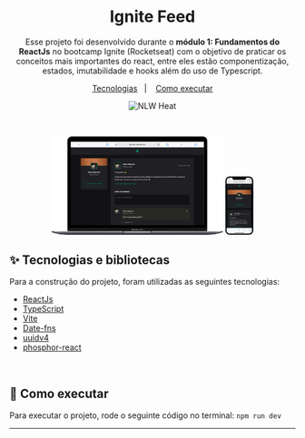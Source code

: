 <h1 align="center">Ignite Feed</h1>
<p align="center">
    Esse projeto foi desenvolvido durante o <b>módulo 1: Fundamentos do ReactJs</b> no bootcamp Ignite (Rocketseat) com o objetivo de praticar os conceitos mais importantes do react, entre eles estão componentização, estados, imutabilidade e hooks além do uso de Typescript.
  </p>

<p align="center">
  <a href="#-tecnologias-e-bibliotecas">Tecnologias</a>&nbsp;&nbsp;&nbsp;|&nbsp;&nbsp;&nbsp;
  <a href="#-como-executar">Como executar</a>
</p>

<p align="center">
  <img src="https://img.shields.io/static/v1?label=Rocketseat&message=Ignite&color=8257E5&labelColor=000000" alt="NLW Heat"/>
</p>

<br>

<p align="center">
  <img alt="NLW Heat" src="./src/assets/desktop1.png" width="60%">
  <img alt="NLW Heat" src="./src/assets/mobile.png" width="10%">
</p>


## ✨ Tecnologias e bibliotecas

Para a construção do projeto, foram utilizadas as seguintes tecnologias:

- [ReactJs](https://pt-br.reactjs.org/)
- [TypeScript](https://www.typescriptlang.org/)
- [Vite](https://vitejs.dev/)
- [Date-fns](https://date-fns.org/)
- [uuidv4](https://www.npmjs.com/package/uuidv4)
- [phosphor-react](https://www.npmjs.com/package/phosphor-react)


<br>


## 📄 Como executar
Para executar o projeto, rode o seguinte código no terminal:
`npm run dev`


---